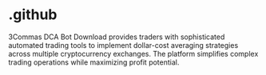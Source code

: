 # .github
3Commas DCA Bot Download provides traders with sophisticated automated trading tools to implement dollar-cost averaging strategies across multiple cryptocurrency exchanges. The platform simplifies complex trading operations while maximizing profit potential.
